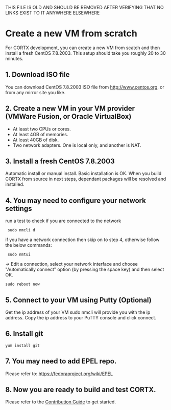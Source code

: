 THIS FILE IS OLD AND SHOULD BE REMOVED AFTER VERIFYING THAT NO LINKS EXIST TO IT ANYWHERE ELSEWHERE


# Create a new VM from scratch
For CORTX development, you can create a new VM from scatch and then install a fresh CentOS 7.8.2003.
This setup should take you roughly 20 to 30 minutes.

## 1. Download ISO file
You can download CentOS 7.8.2003 ISO file from http://www.centos.org, or from any mirror site you like.

## 2. Create a new VM in your VM provider (VMWare Fusion, or Oracle VirtualBox)
* At least two CPUs or cores.
* At least 4GB of memories.
* At least 40GB of disk.
* Two network adapters. One is local only, and another is NAT.

## 3. Install a fresh CentOS 7.8.2003
Automatic install or manual install. Basic installation is OK. When you build CORTX from source in next steps, dependant packages will be resolved and installed.

## 4. You may need to configure your network settings
run a test to check if you are connected to the network 

     sudo nmcli d
   
if you have a network connection then skip on to step 4, otherwise follow the below commands:

     sudo nmtui
 
 -> Edit a connection, select your network interface and choose "Automatically connect" option (by pressing the space key) and then select OK.
 
    sudo reboot now

## 5. Connect to your VM using Putty (Optional)
Get the ip address of your VM sudo nmcli will provide you with the ip address. Copy the ip address to your PuTTY console and click connect.

## 6. Install git

    yum install git

## 7. You may need to add EPEL repo.
Please refer to: https://fedoraproject.org/wiki/EPEL

## 8. Now you are ready to build and test CORTX. 
Please refer to the [Contribution Guide](../CONTRIBUTING.md) to get started.

